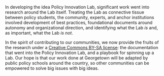 In developing the idea Policy Innovation Lab, significant work went into research around the Lab itself. Treating the Lab as connective tissue between policy students, the community, experts, and anchor institutions involved development of best practices, foundational documents around autonomy and organizational direction, and identifying what the Lab *is* and, as important, what the Lab *is not*.

In the spirit of contributing to our communities, we now provide the fruits of the research under a [Creative Commons BY-SA license](http://creativecommons.org/licenses/by-sa/4.0/): the documentation that went into the Policy Innovation Lab, and a playbook for spinning up a Lab. Our hope is that our work done at Georgetown will be adapted by public policy schools around the country, so other communities can be empowered to solve big issues with big ideas.
